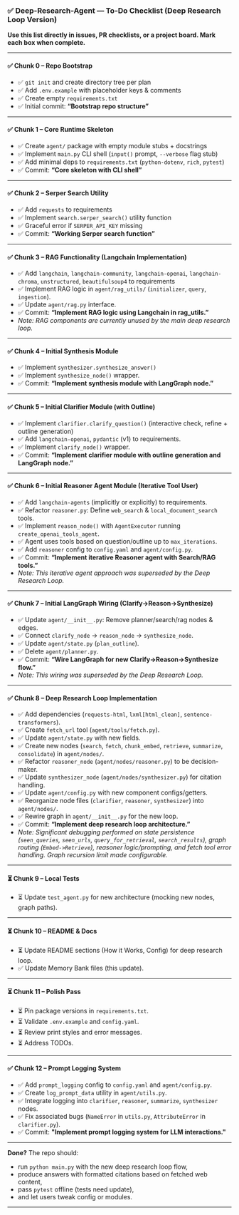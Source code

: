 ### ✅ Deep-Research-Agent — To-Do Checklist (Deep Research Loop Version)

**Use this list directly in issues, PR checklists, or a project board. Mark each box when complete.**

---

#### ✅ Chunk 0 – Repo Bootstrap
*   ✅ `git init` and create directory tree per plan
*   ✅ Add `.env.example` with placeholder keys & comments
*   ✅ Create empty `requirements.txt`
*   ✅ Initial commit: **“Bootstrap repo structure”**

---

#### ✅ Chunk 1 – Core Runtime Skeleton
*   ✅ Create `agent/` package with empty module stubs + docstrings
*   ✅ Implement `main.py` CLI shell (`input()` prompt, `--verbose` flag stub)
*   ✅ Add minimal deps to `requirements.txt` (`python-dotenv`, `rich`, `pytest`)
*   ✅ Commit: **“Core skeleton with CLI shell”**

---

#### ✅ Chunk 2 – Serper Search Utility
*   ✅ Add `requests` to requirements
*   ✅ Implement `search.serper_search()` utility function
*   ✅ Graceful error if `SERPER_API_KEY` missing
*   ✅ Commit: **“Working Serper search function”**

---

#### ✅ Chunk 3 – RAG Functionality (Langchain Implementation)
*   ✅ Add `langchain`, `langchain-community`, `langchain-openai`, `langchain-chroma`, `unstructured`, `beautifulsoup4` to requirements
*   ✅ Implement RAG logic in `agent/rag_utils/` (`initializer`, `query`, `ingestion`).
*   ✅ Update `agent/rag.py` interface.
*   ✅ Commit: **“Implement RAG logic using Langchain in rag_utils.”**
*   *Note: RAG components are currently unused by the main deep research loop.*

---

#### ✅ Chunk 4 – Initial Synthesis Module
*   ✅ Implement `synthesizer.synthesize_answer()`
*   ✅ Implement `synthesize_node()` wrapper.
*   ✅ Commit: **“Implement synthesis module with LangGraph node.”**

---

#### ✅ Chunk 5 – Initial Clarifier Module (with Outline)
*   ✅ Implement `clarifier.clarify_question()` (interactive check, refine + outline generation)
*   ✅ Add `langchain-openai`, `pydantic` (v1) to requirements.
*   ✅ Implement `clarify_node()` wrapper.
*   ✅ Commit: **“Implement clarifier module with outline generation and LangGraph node.”**

---

#### ✅ Chunk 6 – Initial Reasoner Agent Module (Iterative Tool User)
*   ✅ Add `langchain-agents` (implicitly or explicitly) to requirements.
*   ✅ Refactor `reasoner.py`: Define `web_search` & `local_document_search` tools.
*   ✅ Implement `reason_node()` with `AgentExecutor` running `create_openai_tools_agent`.
*   ✅ Agent uses tools based on question/outline up to `max_iterations`.
*   ✅ Add `reasoner` config to `config.yaml` and `agent/config.py`.
*   ✅ Commit: **“Implement iterative Reasoner agent with Search/RAG tools.”**
*   *Note: This iterative agent approach was superseded by the Deep Research Loop.*

---

#### ✅ Chunk 7 – Initial LangGraph Wiring (Clarify->Reason->Synthesize)
*   ✅ Update `agent/__init__.py`: Remove planner/search/rag nodes & edges.
*   ✅ Connect `clarify_node` -> `reason_node` -> `synthesize_node`.
*   ✅ Update `agent/state.py` (`plan_outline`).
*   ✅ Delete `agent/planner.py`.
*   ✅ Commit: **“Wire LangGraph for new Clarify->Reason->Synthesize flow.”**
*   *Note: This wiring was superseded by the Deep Research Loop.*

---

#### ✅ Chunk 8 – Deep Research Loop Implementation
*   ✅ Add dependencies (`requests-html`, `lxml[html_clean]`, `sentence-transformers`).
*   ✅ Create `fetch_url` tool (`agent/tools/fetch.py`).
*   ✅ Update `agent/state.py` with new fields.
*   ✅ Create new nodes (`search`, `fetch`, `chunk_embed`, `retrieve`, `summarize`, `consolidate`) in `agent/nodes/`.
*   ✅ Refactor `reasoner_node` (`agent/nodes/reasoner.py`) to be decision-maker.
*   ✅ Update `synthesizer_node` (`agent/nodes/synthesizer.py`) for citation handling.
*   ✅ Update `agent/config.py` with new component configs/getters.
*   ✅ Reorganize node files (`clarifier`, `reasoner`, `synthesizer`) into `agent/nodes/`.
*   ✅ Rewire graph in `agent/__init__.py` for the new loop.
*   ✅ Commit: **“Implement deep research loop architecture.”**
*   *Note: Significant debugging performed on state persistence (`seen_queries`, `seen_urls`, `query_for_retrieval`, `search_results`), graph routing (`Embed->Retrieve`), reasoner logic/prompting, and fetch tool error handling. Graph recursion limit made configurable.*

---

#### ⏳ Chunk 9 – Local Tests
*   ⏳ Update `test_agent.py` for new architecture (mocking new nodes, graph paths).

---

#### ⏳ Chunk 10 – README & Docs
*   ⏳ Update README sections (How it Works, Config) for deep research loop.
*   ✅ Update Memory Bank files (this update).

---

#### ⏳ Chunk 11 – Polish Pass
*   ⏳ Pin package versions in `requirements.txt`.
*   ⏳ Validate `.env.example` and `config.yaml`.
*   ⏳ Review print styles and error messages.
*   ⏳ Address TODOs.

---

#### ✅ Chunk 12 – Prompt Logging System
*   ✅ Add `prompt_logging` config to `config.yaml` and `agent/config.py`.
*   ✅ Create `log_prompt_data` utility in `agent/utils.py`.
*   ✅ Integrate logging into `clarifier`, `reasoner`, `summarize`, `synthesizer` nodes.
*   ✅ Fix associated bugs (`NameError` in `utils.py`, `AttributeError` in `clarifier.py`).
*   ✅ Commit: **"Implement prompt logging system for LLM interactions."**

---

**Done?** The repo should:

*   run `python main.py` with the new deep research loop flow,
*   produce answers with formatted citations based on fetched web content,
*   pass `pytest` offline (tests need update),
*   and let users tweak config or modules.

---